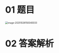 # 01 题目

<img src="https://cvp.oss-cn-shanghai.aliyuncs.com/202510261500078.png" alt="image-20251026150040033" style="zoom:50%;" />



# 02 答案解析



